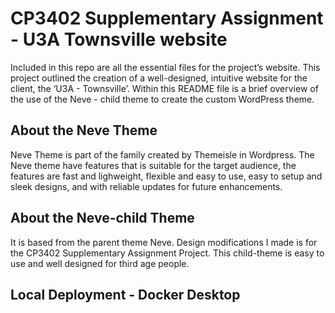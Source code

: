 # CP3402 Supplementary Assignment - U3A Townsville website

Included in this repo are all the essential files for the project’s website. This project outlined the creation of a well-designed, intuitive website for the client, the ‘U3A - Townsville’. Within this README file is a brief overview of the use of the Neve - child theme to create the custom WordPress theme.

## About the Neve Theme

Neve Theme is part of the family created by Themeisle in Wordpress. The Neve theme have features that is suitable for the target audience, the features are fast and lighweight, flexible and easy to use, easy to setup and sleek designs, and with reliable updates for future enhancements.

## About the Neve-child Theme

It is based from the parent theme Neve. Design modifications I made is for the CP3402 Supplementary Assignment Project. This child-theme is easy to use and well designed for third age people.

## Local Deployment - Docker Desktop